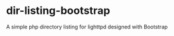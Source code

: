 dir-listing-bootstrap
=====================

A simple php directory listing for lighttpd designed with Bootstrap 
